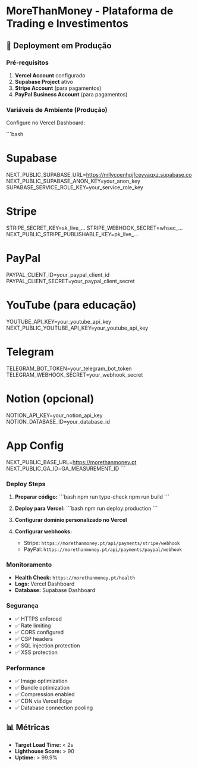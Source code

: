 # MoreThanMoney - Plataforma de Trading e Investimentos

## 🚀 Deployment em Produção

### Pré-requisitos

1. **Vercel Account** configurado
2. **Supabase Project** ativo
3. **Stripe Account** (para pagamentos)
4. **PayPal Business Account** (para pagamentos)

### Variáveis de Ambiente (Produção)

Configure no Vercel Dashboard:

\`\`\`bash
# Supabase
NEXT_PUBLIC_SUPABASE_URL=https://mllycoenhpjfceyvaqxz.supabase.co
NEXT_PUBLIC_SUPABASE_ANON_KEY=your_anon_key
SUPABASE_SERVICE_ROLE_KEY=your_service_role_key

# Stripe
STRIPE_SECRET_KEY=sk_live_...
STRIPE_WEBHOOK_SECRET=whsec_...
NEXT_PUBLIC_STRIPE_PUBLISHABLE_KEY=pk_live_...

# PayPal
PAYPAL_CLIENT_ID=your_paypal_client_id
PAYPAL_CLIENT_SECRET=your_paypal_client_secret

# YouTube (para educação)
YOUTUBE_API_KEY=your_youtube_api_key
NEXT_PUBLIC_YOUTUBE_API_KEY=your_youtube_api_key

# Telegram
TELEGRAM_BOT_TOKEN=your_telegram_bot_token
TELEGRAM_WEBHOOK_SECRET=your_webhook_secret

# Notion (opcional)
NOTION_API_KEY=your_notion_api_key
NOTION_DATABASE_ID=your_database_id

# App Config
NEXT_PUBLIC_BASE_URL=https://morethanmoney.pt
NEXT_PUBLIC_GA_ID=GA_MEASUREMENT_ID
\`\`\`

### Deploy Steps

1. **Preparar código:**
   \`\`\`bash
   npm run type-check
   npm run build
   \`\`\`

2. **Deploy para Vercel:**
   \`\`\`bash
   npm run deploy:production
   \`\`\`

3. **Configurar domínio personalizado no Vercel**

4. **Configurar webhooks:**
   - Stripe: `https://morethanmoney.pt/api/payments/stripe/webhook`
   - PayPal: `https://morethanmoney.pt/api/payments/paypal/webhook`

### Monitoramento

- **Health Check:** `https://morethanmoney.pt/health`
- **Logs:** Vercel Dashboard
- **Database:** Supabase Dashboard

### Segurança

- ✅ HTTPS enforced
- ✅ Rate limiting
- ✅ CORS configured
- ✅ CSP headers
- ✅ SQL injection protection
- ✅ XSS protection

### Performance

- ✅ Image optimization
- ✅ Bundle optimization
- ✅ Compression enabled
- ✅ CDN via Vercel Edge
- ✅ Database connection pooling

## 📊 Métricas

- **Target Load Time:** < 2s
- **Lighthouse Score:** > 90
- **Uptime:** > 99.9%
